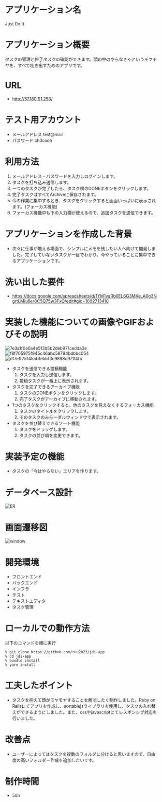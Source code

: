 # アプリケーション名
Just Do It
# アプリケーション概要
タスクの管理と終了タスクの確認ができます。頭の中のやらなきゃというモヤモヤを、すべて吐き出すためのアプリです。
# URL
- http://57.180.91.253/
# テスト用アカウント
- メールアドレス test@mail
- パスワード ch3cooh
# 利用方法
1. メールアドレス・パスワードを入力しログインします。
2. タスクを打ち込み送信します。
3. 一つのタスクが完了したら、タスク横のDONEボタンをクリックします。
4. 完了タスクはすべてArchiveに保存されます。
5. 今の作業に集中するとき、タスクをクリックすると画面いっぱいに表示されます。(フォーカス機能)
6. フォーカス機能中も下の入力欄が使えるので、追加タスクを送信できます。
# アプリケーションを作成した背景
- 次々に仕事が増える場面で、シンプルにメモを残したい人へ向けて開発しました。完了していないタスクが一目でわかり、今やっていることに集中できるアプリケーションです。
# 洗い出した要件
- https://docs.google.com/spreadsheets/d/1YM1vaRb0EL6G3MXe_A0g3NgrtLMiu6er8C5Q75w3FxQ/edit#gid=1002713410
# 実装した機能についての画像やGIFおよびその説明
![7e3a1f0e0a4e5f3b5b2deb971cedda3e](https://github.com/ruu2023/jdi-app/assets/125800583/a06b40bf-7832-4153-867d-ab095b88efd8)
![f8f705975f945c46abc58794bdbbc054](https://github.com/ruu2023/jdi-app/assets/125800583/dd59aa86-824c-4d6f-8cb4-edcad2f4677c)
![df7eff751455b1ebbf3c9893c971f4f5](https://github.com/ruu2023/jdi-app/assets/125800583/45ff5185-e123-4a41-9d4e-246bf00b5bfe)

- タスクを送信できる投稿機能
	1. タスクを入力し送信します。
	2. 投稿タスクが一番上に表示されます。
- タスクを完了できるアーカイブ機能
	1. タスクのDONEボタンをクリックします。
	2. 完了タスクがアーカイブに移動されます。
- 1つのタスクをクリックすると、他のタスクを見えなくするフォーカス機能
	1. タスクのタイトルをクリックします。
	2. そのタスクのみモーダルウィンドウで表示されます。
- タスクを並び替えできるソート機能
	1. タスクをドラッグします。
	2. タスクの並び順を変更できます。
# 実装予定の機能
- タスクの「今はやらない」エリアを作ります。
# データベース設計
![ER](https://github.com/ruu2023/jdi-app/assets/125800583/69b57bf3-a079-45cd-b81e-32bd8650597d)
# 画面遷移図
![window](https://github.com/ruu2023/jdi-app/assets/125800583/d54b8ee0-e924-4752-9673-b9f3882400f6)
# 開発環境
- フロントエンド
- バックエンド
- インフラ
- テスト
- テキストエディタ
- タスク管理
# ローカルでの動作方法
以下のコマンドを順に実行
```
% git clone https://github.com/ruu2023/jdi-app
% cd jdi-app
% bundle install
% yarn install
```
# 工夫したポイント
- タスクを抱えて頭がモヤモヤすることを解消したく制作しました。Ruby on Railsにてアプリを作成し、sortablejsライブラリを使用し、タスクの入れ替えができるようにしました。また、cssやjavascriptにてレスポンシブ対応を行いました。
# 改善点
- ユーザーによってはタスクを複数のフォルダに分けると思いますので、自由度の高いフォルダー作成を追加したいです。
# 制作時間
- 50h
